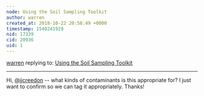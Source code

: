 ```yaml
---
node: Using the Soil Sampling Toolkit
author: warren
created_at: 2018-10-22 20:58:49 +0000
timestamp: 1540241929
nid: 17339
cid: 20936
uid: 1
---
```




[warren](../profile/warren) replying to: [Using the Soil Sampling Toolkit](../notes/bronwen/10-19-2018/using-the-soil-sampling-toolkit)

----
Hi, [@jjcreedon](/profile/jjcreedon) -- what kinds of contaminants is this appropriate for? I just want to confirm so we can tag it appropriately. Thanks!